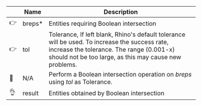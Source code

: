 
|     | Name   | Description                                                                                                                                                                                          |
| --- | ------ | ---------------------------------------------------------------------------------------------------------------------------------------------------------------------------------------------------- |
| 👉  | breps* | Entities requiring Boolean intersection                                                                                                                                                              |
| 👉  | tol    | Tolerance, If left blank, Rhino's default tolerance will be used. To increase the success rate, increase the tolerance. The range (0.001-x) should not be too large, as this may cause new problems. |
| 🤯  | N/A    | Perform a Boolean intersection operation on *breps* using *tol* as Tolerance.                                                                                                                        |
| 👌  | result | Entities obtained by Boolean intersection                                                                                                                                                            |
